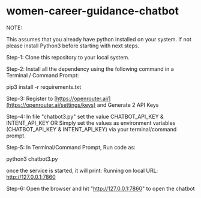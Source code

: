 # women-career-guidance-chatbot

NOTE: 

This assumes that you already have python installed on your system. If not please install Python3 before starting with next steps.


Step-1: Clone this repository to your local system.

Step-2: Install all the dependency using the following command in a Terminal / Command Prompt: 

pip3 install -r requirements.txt


Step-3: Register to [https://openrouter.ai/](https://openrouter.ai/settings/keys) and Generate 2 API Keys


Step-4: In file "chatbot3.py" set the value CHATBOT_API_KEY & INTENT_API_KEY OR Simply set the values as environment variables (CHATBOT_API_KEY & INTENT_API_KEY) via your terminal/command prompt.


Step-5:
In Terminal/Command Prompt, Run code as:

python3 chatbot3.py

once the service is started, it will print:
Running on local URL:  http://127.0.0.1:7860


Step-6:
Open the browser and hit "http://127.0.0.1:7860" to open the chatbot





